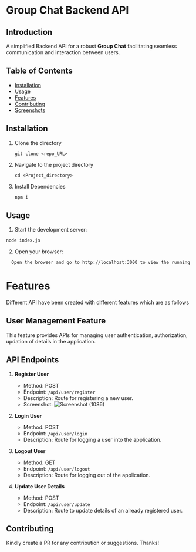 # Group Chat Backend API

## Introduction
A simplified Backend API for a robust **Group Chat** facilitating seamless communication and interaction between users. 

## Table of Contents
- [Installation](#installation)
- [Usage](#usage)
- [Features](#features)
- [Contributing](#contributing)
- [Screenshots](#screenshots)

## Installation
1. Clone the directory
   ```
   git clone <repo_URL>
   ```
3. Navigate to the project directory
   ```
   cd <Project_directory>
   ```
4. Install Dependencies
   ```markdown
   npm i
   ```

## Usage
1. Start the development server:
```markdown
node index.js
```
2. Open your browser:
```bash
  Open the browser and go to http://localhost:3000 to view the running UI.
```
# Features
Different API have been created with different features which are as follows

## User Management Feature

This feature provides APIs for managing user authentication, authorization, updation of details in the application.

## API Endpoints

1. **Register User**
    - Method: POST
    - Endpoint: `/api/user/register`
    - Description: Route for registering a new user.
    - Screenshot: ![Screenshot (1086)](https://github.com/abhi6299/Riktam-assignment-groupChatAPI-Nodejs/assets/48280843/215087bd-9e65-48e6-b2b8-934d6219def9)

2. **Login User**
    - Method: POST
    - Endpoint: `/api/user/login`
    - Description: Route for logging a user into the application.

3. **Logout User**
    - Method: GET
    - Endpoint: `/api/user/logout`
    - Description: Route for logging out of the application.

4. **Update User Details**
    - Method: POST
    - Endpoint: `/api/user/update`
    - Description: Route to update details of an already registered user.

## Contributing
Kindly create a PR for any contribution or suggestions. Thanks!
